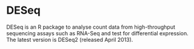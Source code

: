 # DESeq

DESeq is an R package to analyse count data from high-throughput sequencing assays such as RNA-Seq and test for differential expression. The latest version is DESeq2 (released April 2013).
